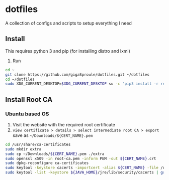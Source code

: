 # dotfiles
A collection of configs and scripts to setup everything I need

## Install
This requires python 3 and pip (for installing distro and lxml)

1. Run

  ```sh
  cd ~
  git clone https://github.com/gigaSproule/dotfiles.git ~/dotfiles
  cd ~/dotfiles
  sudo XDG_CURRENT_DESKTOP=$XDG_CURRENT_DESKTOP su -c 'pip3 install -r requirements.txt && ./install.py [-d | --development | -p | --personal | -s | --server | -v | --vm | -h | --help]'
  ```

## Install Root CA
### Ubuntu based OS
1. Visit the website with the required root certificate
2. `view certificate > details > select intermediate root CA > export` save as `~/Downloads/${CERT_NAME}.pem`

```bash
cd /usr/share/ca-certificates
sudo mkdir extra
sudo cp ~/Downloads/${CERT_NAME}.pem ./extra
sudo openssl x509 -in root-ca.pem -inform PEM -out ${CERT_NAME}.crt
sudo dpkg-reconfigure ca-certificates
sudo keytool -keystore cacerts -importcert -alias ${CERT_NAME} -file /usr/share/ca-certificates/extra/${CERT_NAME}.crt
sudo keytool -list -keystore ${JAVA_HOME}/jre/lib/security/cacerts | grep ${CERT_NAME} 
```
